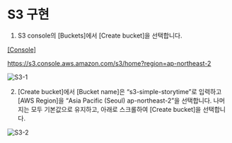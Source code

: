 # S3 구현

 
1) S3 console의 [Buckets]에서 [Create bucket]을 선택합니다.

[[Console]](https://s3.console.aws.amazon.com/s3/home?region=ap-northeast-2) 

https://s3.console.aws.amazon.com/s3/home?region=ap-northeast-2


![S3-1](https://user-images.githubusercontent.com/52392004/156369663-6da2198a-b9fd-437d-aed9-1454747ead56.png)



2) [Create bucket]에서 [Bucket name]은 “s3-simple-storytime”로 입력하고 [AWS Region]을 “Asia Pacific (Seoul) ap-northeast-2”을 선택합니다. 나머지는 모두 기본값으로 유지하고, 아래로 스크롤하여 [Create bucket]을 선택합니다.

![S3-2](https://user-images.githubusercontent.com/52392004/156369708-019e4d8a-e4f8-476d-bde8-117e4755f1f1.png)


